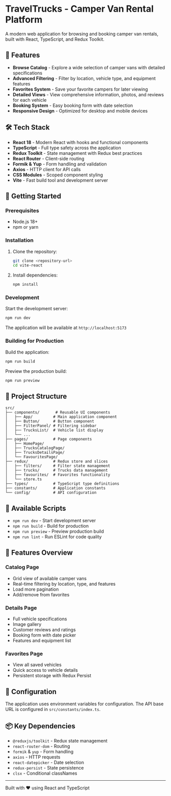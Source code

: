 # TravelTrucks - Camper Van Rental Platform

A modern web application for browsing and booking camper van rentals, built with React, TypeScript, and Redux Toolkit.

## 🚐 Features

- **Browse Catalog** - Explore a wide selection of camper vans with detailed specifications
- **Advanced Filtering** - Filter by location, vehicle type, and equipment features
- **Favorites System** - Save your favorite campers for later viewing
- **Detailed Views** - View comprehensive information, photos, and reviews for each vehicle
- **Booking System** - Easy booking form with date selection
- **Responsive Design** - Optimized for desktop and mobile devices

## 🛠 Tech Stack

- **React 18** - Modern React with hooks and functional components
- **TypeScript** - Full type safety across the application
- **Redux Toolkit** - State management with Redux best practices
- **React Router** - Client-side routing
- **Formik & Yup** - Form handling and validation
- **Axios** - HTTP client for API calls
- **CSS Modules** - Scoped component styling
- **Vite** - Fast build tool and development server

## 🚀 Getting Started

### Prerequisites

- Node.js 18+
- npm or yarn

### Installation

1. Clone the repository:
   ```bash
   git clone <repository-url>
   cd vite-react
   ```

2. Install dependencies:
   ```bash
   npm install
   ```

### Development

Start the development server:
```bash
npm run dev
```

The application will be available at `http://localhost:5173`

### Building for Production

Build the application:
```bash
npm run build
```

Preview the production build:
```bash
npm run preview
```

## 📁 Project Structure

```
src/
├── components/       # Reusable UI components
│   ├── App/         # Main application component
│   ├── Button/      # Button component
│   ├── FilterPanel/ # Filtering sidebar
│   ├── TrucksList/  # Vehicle list display
│   └── ...
├── pages/           # Page components
│   ├── HomePage/
│   ├── TrucksCatalogPage/
│   ├── TrucksDetailsPage/
│   └── FavouritesPage/
├── redux/           # Redux store and slices
│   ├── filters/     # Filter state management
│   ├── trucks/      # Trucks data management
│   ├── favourites/  # Favorites functionality
│   └── store.ts
├── types/           # TypeScript type definitions
├── constants/       # Application constants
└── config/          # API configuration
```

## 📝 Available Scripts

- `npm run dev` - Start development server
- `npm run build` - Build for production
- `npm run preview` - Preview production build
- `npm run lint` - Run ESLint for code quality

## 🎨 Features Overview

### Catalog Page
- Grid view of available camper vans
- Real-time filtering by location, type, and features
- Load more pagination
- Add/remove from favorites

### Details Page
- Full vehicle specifications
- Image gallery
- Customer reviews and ratings
- Booking form with date picker
- Features and equipment list

### Favorites Page
- View all saved vehicles
- Quick access to vehicle details
- Persistent storage with Redux Persist

## 🔧 Configuration

The application uses environment variables for configuration. The API base URL is configured in `src/constants/index.ts`.

## 📦 Key Dependencies

- `@reduxjs/toolkit` - Redux state management
- `react-router-dom` - Routing
- `formik` & `yup` - Form handling
- `axios` - HTTP requests
- `react-datepicker` - Date selection
- `redux-persist` - State persistence
- `clsx` - Conditional classNames

---

Built with ❤️ using React and TypeScript